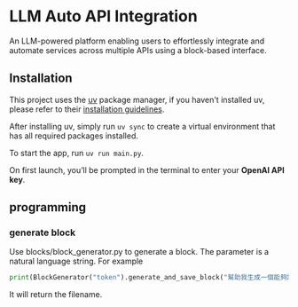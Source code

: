 # LLM Auto API Integration

An LLM-powered platform enabling users to effortlessly integrate and automate services across multiple APIs using a block-based interface.

## Installation

This project uses the [uv](https://docs.astral.sh/uv/) package manager, if you haven't installed uv, please refer to their [installation guidelines](https://docs.astral.sh/uv/getting-started/installation/#standalone-installer).

After installing uv, simply run `uv sync` to create a virtual environment that has all required packages installed.

To start the app, run `uv run main.py`.

On first launch, you’ll be prompted in the terminal to enter your **OpenAI API key**.

## programming
### generate block
Use blocks/block_generator.py to generate a block. The parameter is a natural language string. For example
```python
print(BlockGenerator("token").generate_and_save_block("幫助我生成一個能夠讓 discord 發送訊息到我的頻道的 block。"))
```
It will return the filename.
